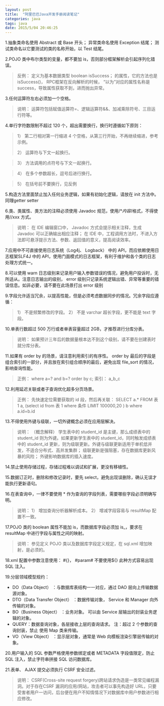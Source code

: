 ```yaml
---
layout: post
title:  "阿里巴巴Java开发手册阅读笔记"
categories: java
tags: java
date: 2015/5/04 20:46:25
---
```





1.抽象类命名使用 Abstract 或 Base 开头； 异常类命名使用 Exception 结尾； 测试类命名以它要测试的类的名称开始，以 Test 结尾。

2.POJO 类中布尔类型的变量，都不要加 is，否则部分框架解析会引起序列化错误。

<!--more-->

> 反例： 定义为基本数据类型 boolean isSuccess； 的属性，它的方法也是 isSuccess()， RPC框架在反向解析的时候， “以为”对应的属性名称是 success，导致属性获取不到，进而抛出异常。

3.任何运算符左右必须加一个空格。

> 说明： 运算符包括赋值运算符=、逻辑运算符&&、加减乘除符号、三目运行符等。

4.单行字符数限制不超过 120 个，超出需要换行，换行时遵循如下原则：

>1） 第二行相对第一行缩进 4 个空格，从第三行开始，不再继续缩进，参考示例。
>
> 2） 运算符与下文一起换行。

> 3） 方法调用的点符号与下文一起换行。

> 4） 在多个参数超长，逗号后进行换行。

> 5） 在括号前不要换行，见反例

5.构造方法里面禁止加入任何业务逻辑，如果有初始化逻辑，请放在 init 方法中。同理getter setter

6.类、类属性、类方法的注释必须使用 Javadoc 规范，使用/**内容*/格式，不得使用//xxx 方式。

>说明： 在 IDE 编辑窗口中， Javadoc 方式会提示相关注释，生成 Javadoc 可以正确输出相应注释； 在 IDE 中，工程调用方法时，不进入方法即可悬浮提示方法、参数、返回值的意义，提高阅读效率。

7.应用中不可直接使用日志系统（Log4j、 Logback） 中的 API，而应依赖使用日志框架SLF4J 中的 API，使用门面模式的日志框架，有利于维护和各个类的日志处理方式统一。

8.可以使用 warn 日志级别来记录用户输入参数错误的情况，避免用户投诉时，无所适从。注意日志输出的级别， error 级别只记录系统逻辑出错、异常等重要的错误信息。如非必要，请不要在此场景打出 error 级别

9.字段允许适当冗余，以提高性能，但是必须考虑数据同步的情况。冗余字段应遵循：
> 1） 不是频繁修改的字段。
2） 不是 varchar 超长字段，更不能是 text 字段。

10.单表行数超过 500 万行或者单表容量超过 2GB，才推荐进行分库分表。

>说明： 如果预计三年后的数据量根本达不到这个级别，请不要在创建表时就分库分表。

11.如果有 order by 的场景，请注意利用索引的有序性。 order by 最后的字段是组合索引的一部分，并且放在索引组合顺序的最后，避免出现 file_sort 的情况，影响查询性能。
>正例： where a=? and b=? order by c; 索引： a_b_c

12.利用延迟关联或者子查询优化超多分页场景。

> 正例： 先快速定位需要获取的 id 段，然后再关联：
SELECT a.* FROM 表 1 a, (select id from 表 1 where 条件 LIMIT 100000,20 ) b where a.id=b.id

13.不得使用外键与级联，一切外键概念必须在应用层解决。
>说明： （概念解释） 学生表中的 student_id 是主键，那么成绩表中的 student_id 则为外键。如果更新学生表中的 student_id，同时触发成绩表中的 student_id 更新，则为级联更新。外键与级联更新适用于单机低并发，不适合分布式、高并发集群； 级联更新是强阻塞，存在数据库更新风暴的风险； 外键影响数据库的插入速度。

14.禁止使用存储过程，存储过程难以调试和扩展，更没有移植性。

15.数据订正时，删除和修改记录时，要先 select，避免出现误删除，确认无误才能执行更新语句。

16.在表查询中，一律不要使用 * 作为查询的字段列表，需要哪些字段必须明确写明。
>说明： 1） 增加查询分析器解析成本。 2） 增减字段容易与 resultMap 配置不一致。

17.POJO 类的 boolean 属性不能加 is，而数据库字段必须加 is_，要求在 resultMap 中进行字段与属性之间的映射。

> 说明： 参见定义 POJO 类以及数据库字段定义规定，在 sql.xml 增加映射，是必须的。

18.xml 配置中参数注意使用： #{}， #param# 不要使用${} 此种方式容易出现 SQL 注入。

19.分层领域模型规约：

*  DO（Data Object） ：与数据库表结构一一对应，通过 DAO 层向上传输数据源对象。
* DTO（Data Transfer Object） ：数据传输对象， Service 和 Manager 向外传输的对象。
* BO（Business Object） ：业务对象。 可以由 Service 层输出的封装业务逻辑的对象。
* QUERY：数据查询对象，各层接收上层的查询请求。 注：超过 2 个参数的查询封装，禁止
使用 Map 类来传输。
* VO（View Object） ：显示层对象，通常是 Web 向模板渲染引擎层传输的对象。

20.用户输入的 SQL 参数严格使用参数绑定或者 METADATA 字段值限定，防止 SQL 注入，禁止字符串拼接 SQL 访问数据库。

21.表单、 AJAX 提交必须执行 CSRF 安全过滤。
>说明： CSRF(Cross-site request forgery)跨站请求伪造是一类常见编程漏洞。对于存在CSRF 漏洞的应用/网站，攻击者可以事先构造好 URL，只要受害者用户一访问，后台便在用户不知情情况下对数据库中用户参数进行相应修改。
